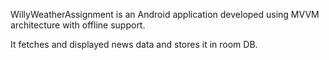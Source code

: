 
WillyWeatherAssignment is an Android application developed using MVVM architecture with offline support.

It fetches and displayed news data and stores it in room DB.
